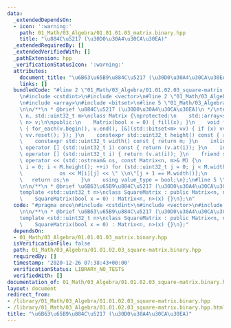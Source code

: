```yaml
---
data:
  _extendedDependsOn:
  - icon: ':warning:'
    path: 01_Math/03_Algebra/01.01.01.03_matrix.binary.hpp
    title: "\u884C\u5217 (\u30D0\u30A4\u30CA\u30EA)"
  _extendedRequiredBy: []
  _extendedVerifiedWith: []
  _pathExtension: hpp
  _verificationStatusIcon: ':warning:'
  attributes:
    document_title: "\u6B63\u65B9\u884C\u5217 (\u30D0\u30A4\u30CA\u30EA)"
    links: []
  bundledCode: "#line 2 \"01_Math/03_Algebra/01.01.02.03_square-matrix.binary.hpp\"\
    \n#include <cstdint>\n#include <vector>\n#line 2 \"01_Math/03_Algebra/01.01.01.03_matrix.binary.hpp\"\
    \n#include <array>\n#include <bitset>\n#line 5 \"01_Math/03_Algebra/01.01.01.03_matrix.binary.hpp\"\
    \n\n/**\n * @brief \u884C\u5217 (\u30D0\u30A4\u30CA\u30EA)\n */\ntemplate <std::uint32_t\
    \ n, std::uint32_t m>\nclass Matrix {\nprotected:\n    std::array<std::bitset<m>,\
    \ n> v;\n\npublic:\n    Matrix(bool x = 0) { fill(x); }\n    void fill(bool x)\
    \ { for_each(v.begin(), v.end(), [&](std::bitset<m> vv) { if (x) vv.set(); else\
    \ vv.reset(); }); }\n    constexpr std::uint32_t height() const { return n; }\n\
    \    constexpr std::uint32_t width() const { return m; }\n    inline const std::bitset<m>&\
    \ operator [] (std::uint32_t i) const { return (v.at(i)); }\n    inline std::bitset<m>&\
    \ operator [] (std::uint32_t i) { return (v.at(i)); }\n    friend std::ostream&\
    \ operator << (std::ostream& os, const Matrix<n, m>& M) {\n        for (std::uint32_t\
    \ i = 0; i < M.height(); ++i) for (std::uint32_t j = 0; j < M.width(); ++j) {\n\
    \            os << M[i][j] << \" \\n\"[j + 1 == M.width()];\n        }\n     \
    \   return os;\n    }\n    using value_type = bool;\n};\n#line 5 \"01_Math/03_Algebra/01.01.02.03_square-matrix.binary.hpp\"\
    \n\n/**\n * @brief \u6B63\u65B9\u884C\u5217 (\u30D0\u30A4\u30CA\u30EA)\n */\n\
    template <std::uint32_t n>\nclass SquareMatrix : public Matrix<n, n> {\npublic:\n\
    \    SquareMatrix(bool x = 0) : Matrix<n, n>(x) {}\n};\n"
  code: "#pragma once\n#include <cstdint>\n#include <vector>\n#include \"01.01.01.03_matrix.binary.hpp\"\
    \n\n/**\n * @brief \u6B63\u65B9\u884C\u5217 (\u30D0\u30A4\u30CA\u30EA)\n */\n\
    template <std::uint32_t n>\nclass SquareMatrix : public Matrix<n, n> {\npublic:\n\
    \    SquareMatrix(bool x = 0) : Matrix<n, n>(x) {}\n};"
  dependsOn:
  - 01_Math/03_Algebra/01.01.01.03_matrix.binary.hpp
  isVerificationFile: false
  path: 01_Math/03_Algebra/01.01.02.03_square-matrix.binary.hpp
  requiredBy: []
  timestamp: '2020-12-26 07:38:43+00:00'
  verificationStatus: LIBRARY_NO_TESTS
  verifiedWith: []
documentation_of: 01_Math/03_Algebra/01.01.02.03_square-matrix.binary.hpp
layout: document
redirect_from:
- /library/01_Math/03_Algebra/01.01.02.03_square-matrix.binary.hpp
- /library/01_Math/03_Algebra/01.01.02.03_square-matrix.binary.hpp.html
title: "\u6B63\u65B9\u884C\u5217 (\u30D0\u30A4\u30CA\u30EA)"
---
```

